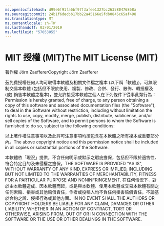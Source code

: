 ```yaml
---
ms.openlocfilehash: d99e6f91fa6bf97f3afee1327bc263580476868a
ms.sourcegitcommit: 24b1f6decbb17bb22a45166e5fdb0845c65af498
ms.translationtype: MT
ms.contentlocale: zh-TW
ms.lasthandoff: 03/01/2019
ms.locfileid: "57053055"
---
```

<a name="the-mit-license-mit"></a><span data-ttu-id="7e08d-101">MIT 授權 (MIT)</span><span class="sxs-lookup"><span data-stu-id="7e08d-101">The MIT License (MIT)</span></span>
=====================

<span data-ttu-id="7e08d-102">著作權 Jörn Zaefferer</span><span class="sxs-lookup"><span data-stu-id="7e08d-102">Copyright Jörn Zaefferer</span></span>

<span data-ttu-id="7e08d-103">茲免費授權任何人均可取得本軟體及相關文件檔之複本 (以下稱「軟體」)，可無限制交易本軟體 (包括但不限於使用、複製、修改、合併、發行、散佈、轉授權及 (或) 銷售本軟體之複本)，並允許接受本軟體之個人在下列條件下從事此類行為：</span><span class="sxs-lookup"><span data-stu-id="7e08d-103">Permission is hereby granted, free of charge, to any person obtaining a copy of this software and associated documentation files (the "Software"), to deal in the Software without restriction, including without limitation the rights to use, copy, modify, merge, publish, distribute, sublicense, and/or sell copies of the Software, and to permit persons to whom the Software is furnished to do so, subject to the following conditions:</span></span>

<span data-ttu-id="7e08d-104">以上著作權注意事項以及此許可注意事項均須包含在本軟體之所有複本或重要部分內。</span><span class="sxs-lookup"><span data-stu-id="7e08d-104">The above copyright notice and this permission notice shall be included in all copies or substantial portions of the Software.</span></span>

<span data-ttu-id="7e08d-105">本軟體依「現況」提供，不含任何明示或默示之瑕疵擔保，包括但不限於適售性、符合特定目的及未侵權之擔保。</span><span class="sxs-lookup"><span data-stu-id="7e08d-105">THE SOFTWARE IS PROVIDED "AS IS", WITHOUT WARRANTY OF ANY KIND, EXPRESS OR IMPLIED, INCLUDING BUT NOT LIMITED TO THE WARRANTIES OF MERCHANTABILITY, FITNESS FOR A PARTICULAR PURPOSE AND NONINFRINGEMENT.</span></span> <span data-ttu-id="7e08d-106">在任何情況下，對於由本軟體造成、因本軟體而起，或是與本軟體、使用本軟體或交易本軟體有關之任何索賠、損害或其他賠償責任，作者或投稿人均不負任何損害賠償責任，不論基於合約之訴、侵權行為或其他方面。</span><span class="sxs-lookup"><span data-stu-id="7e08d-106">IN NO EVENT SHALL THE AUTHORS OR COPYRIGHT HOLDERS BE LIABLE FOR ANY CLAIM, DAMAGES OR OTHER LIABILITY, WHETHER IN AN ACTION OF CONTRACT, TORT OR OTHERWISE, ARISING FROM, OUT OF OR IN CONNECTION WITH THE SOFTWARE OR THE USE OR OTHER DEALINGS IN THE SOFTWARE.</span></span>
